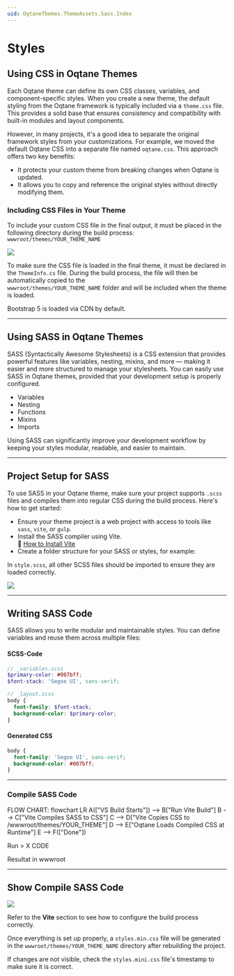 ```yaml
---
uid: OqtaneThemes.ThemeAssets.Sass.Index
---
```


# Styles

## Using CSS in Oqtane Themes


Each Oqtane theme can define its own CSS classes, variables, and component-specific styles. When you create a new theme, the default styling from the Oqtane framework is typically included via a `theme.css` file. This provides a solid base that ensures consistency and compatibility with built-in modules and layout components.

However, in many projects, it's a good idea to separate the original framework styles from your customizations. For example, we moved the default Oqtane CSS into a separate file named `oqtane.css`. This approach offers two key benefits:

- It protects your custom theme from breaking changes when Oqtane is updated.
- It allows you to copy and reference the original styles without directly modifying them.

### Including CSS Files in Your Theme

To include your custom CSS file in the final output, it must be placed in the following directory during the build process: `wwwroot/themes/YOUR_THEME_NAME`

<div gallery="gallery01">
  <img src="./assets/theme_assets_main_1.webp" data-caption="Visual Studio ThemeInfo.cs">
</div>

To make sure the CSS file is loaded in the final theme, it must be declared in the `ThemeInfo.cs` file. During the build process, the file will then be automatically copied to the  
`wwwroot/themes/YOUR_THEME_NAME` folder and will be included when the theme is loaded.

Bootstrap 5 is loaded via CDN by default.

---

## Using SASS in Oqtane Themes

SASS (Syntactically Awesome Stylesheets) is a CSS extension that provides powerful features like variables, nesting, mixins, and more — making it easier and more structured to manage your stylesheets. You can easily use SASS in Oqtane themes, provided that your development setup is properly configured.

- Variables
- Nesting
- Functions
- Mixins
- Imports

Using SASS can significantly improve your development workflow by keeping your styles modular, readable, and easier to maintain.

---

## Project Setup for SASS

To use SASS in your Oqtane theme, make sure your project supports `.scss` files and compiles them into regular CSS during the build process. Here's how to get started:

- Ensure your theme project is a web project with access to tools like `sass`, `vite`, or `gulp`.
- Install the SASS compiler using Vite.  
  📘 [How to Install Vite](xref:OqtaneThemes.ThemeAssets.Vite.Index)
- Create a folder structure for your SASS or styles, for example:

In `style.scss`, all other SCSS files should be imported to ensure they are loaded correctly.

<div gallery="gallery01">
  <img src="./assets/theme_assets_sass_1.webp" data-caption="Visual Studio Src">
</div>

---

## Writing SASS Code

SASS allows you to write modular and maintainable styles. You can define variables and reuse them across multiple files:

#### SCSS-Code

```scss
// _variables.scss
$primary-color: #007bff;
$font-stack: 'Segoe UI', sans-serif;

// _layout.scss
body {
  font-family: $font-stack;
  background-color: $primary-color;
}
```

#### Generated CSS

```css
body {
  font-family: 'Segoe UI', sans-serif;
  background-color: #007bff;
}
```

---

### Compile SASS Code

FLOW CHART: 
flowchart LR
    A(["VS Build Starts"]) --> B["Run Vite Build"]
    B --> C["Vite Compiles SASS to CSS"]
    C --> D["Vite Copies CSS to /wwwroot/themes/YOUR_THEME"]
    D --> E["Oqtane Loads Compiled CSS at Runtime"]
    E --> F(["Done"])

Run > X CODE 

Resultat in wwwroot

---

## Show Compile SASS Code

<div gallery="gallery02">
  <img src="./assets/theme_assets_sass_2.webp" data-caption="Visual Studio ThemeInfo.cs">
</div>

Refer to the **Vite** section to see how to configure the build process correctly.

Once everything is set up properly, a `styles.min.css` file will be generated in the `wwwroot/themes/YOUR_THEME_NAME` directory after rebuilding the project.

If changes are not visible, check the `styles.mini.css` file's timestamp to make sure it is correct.